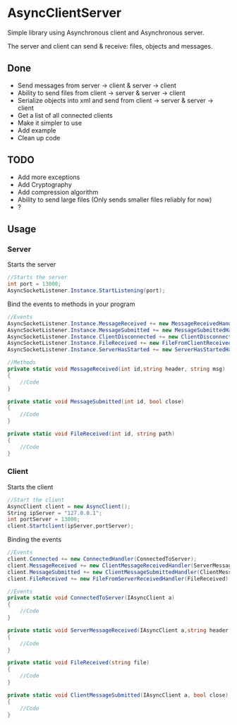 # AsyncClientServer
Simple library using Asynchronous client and Asynchronous server.

The server and client can send & receive: files, objects and messages.

## Done
- Send messages from server -> client & server -> client
- Ability to send files from client -> server & server -> client
- Serialize objects into xml and send from client -> server & server -> client
- Get a list of all connected clients
- Make it simpler to use
- Add example
- Clean up code

## TODO
- Add more exceptions
- Add Cryptography
- Add compression algorithm
- Ability to send large files (Only sends smaller files reliably for now)
- ?

## Usage
### Server

Starts the server
```C#
//Starts the server
int port = 13000;
AsyncSocketListener.Instance.StartListening(port);
```

Bind the events to methods in your program
```C#
//Events
AsyncSocketListener.Instance.MessageReceived += new MessageReceivedHandler(MessageReceived);
AsyncSocketListener.Instance.MessageSubmitted += new MessageSubmittedHandler(MessageSubmitted);
AsyncSocketListener.Instance.ClientDisconnected += new ClientDisconnectedHandler(ClientDisconnected);
AsyncSocketListener.Instance.FileReceived += new FileFromClientReceivedHandler(FileReceived);
AsyncSocketListener.Instance.ServerHasStarted += new ServerHasStartedHandler(ServerHasStarted);
```
```C#
//Methods
private static void MessageReceived(int id,string header, string msg)
{
	//Code
}

private static void MessageSubmitted(int id, bool close)
{
	//Code
}

private static void FileReceived(int id, string path)
{
	//Code
}
```

### Client

Starts the client
```C#
//Start the client
AsyncClient client = new AsyncClient();
String ipServer = "127.0.0.1";
int portServer = 13000;
client.Startclient(ipServer,portServer);
```

Binding the events
```C#
//Events
client.Connected += new ConnectedHandler(ConnectedToServer);
client.MessageReceived += new ClientMessageReceivedHandler(ServerMessageReceived);
client.MessageSubmitted += new ClientMessageSubmittedHandler(ClientMessageSubmitted);
client.FileReceived += new FileFromServerReceivedHandler(FileReceived);
```

```C#
//Events
private static void ConnectedToServer(IAsyncClient a)
{
	//Code
}

private static void ServerMessageReceived(IAsyncClient a,string header, String msg)
{
	//Code
}

private static void FileReceived(string file)
{
	//Code
}

private static void ClientMessageSubmitted(IAsyncClient a, bool close)
{
	//Code
}
```
